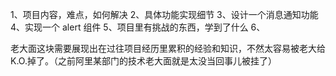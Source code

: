 1、项目内容，难点，如何解决
2、具体功能实现细节
3、设计一个消息通知功能
4、实现一个 alert 组件
5、项目里有挑战的东西，学到了什么
6、

老大面这块需要展现出在过往项目经历里累积的经验和知识，不然太容易被老大给 K.O.掉了。（之前阿里某部门的技术老大面就是太没当回事儿被挂了）
